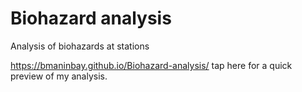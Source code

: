 # Biohazard analysis
 Analysis of biohazards at stations

https://bmaninbay.github.io/Biohazard-analysis/ tap here for a quick preview of my analysis.
